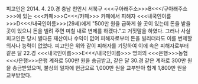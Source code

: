 피고인은 2014. 4. 20.경 충남 천안시 서북구 <<<구아래주소>>>B<<</구아래주소>>>에 있는 <<<카페>>>C<<</카페>>> 카페에서 피해자 <<<내국인이름>>>D<<</내국인이름>>>(29세)에게 "500만 원을 급하게 쓸 곳이 있는데 돈을 받을 곳이 있으니 돈을 빌려 주면 며칠 내로 변제를 하겠다."고 거짓말을 하였다.
그러나 사실 피고인은 당시 별다른 재산이나 수익이 없어 피해자로부터 돈을 빌리더라도 이를 변제할 의사나 능력이 없었다.
피고인은 위와 같이 피해자를 기망하여 이에 속은 피해자로부터 같은 달 22.경 <<<내국인이름>>>E<<</내국인이름>>> 명의의 <<<은행>>>농협<<</은행>>>은행 계좌로 500만 원을 송금받고, 같은 달 30.경 같은 계좌로 300만 원을 송금받았으며, 불상의 일자에 현금으로 1,000만 원을 교부받아 합계 1,800만 원을 교부받았다.
